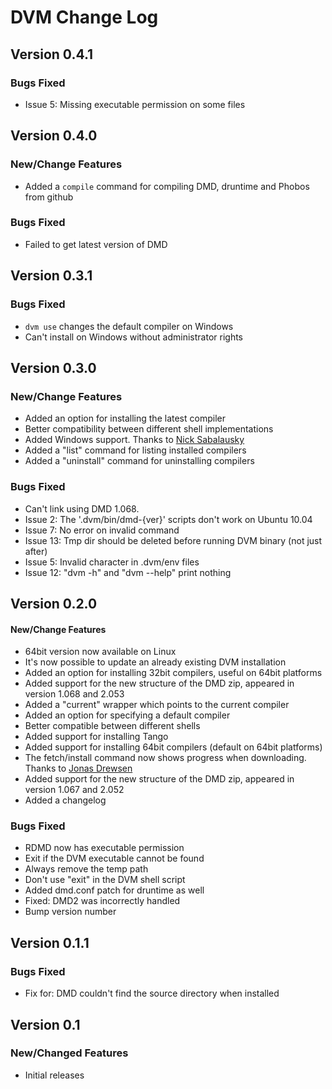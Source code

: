 # DVM Change Log

## Version 0.4.1
### Bugs Fixed
* Issue 5: Missing executable permission on some files

## Version 0.4.0
### New/Change Features
* Added a `compile` command for compiling DMD, druntime and Phobos from github

### Bugs Fixed
* Failed to get latest version of DMD

## Version 0.3.1
### Bugs Fixed
* `dvm use` changes the default compiler on Windows
* Can't install on Windows without administrator rights

## Version 0.3.0
### New/Change Features
* Added an option for installing the latest compiler
* Better compatibility between different shell implementations
* Added Windows support. Thanks to [Nick Sabalausky](https://github.com/Abscissa)
* Added a "list" command for listing installed compilers
* Added a "uninstall" command for uninstalling compilers

### Bugs Fixed
* Can't link using DMD 1.068.
* Issue 2: The '.dvm/bin/dmd-{ver}' scripts don't work on Ubuntu 10.04 
* Issue 7: No error on invalid command
* Issue 13: Tmp dir should be deleted before running DVM binary (not just after)
* Issue 5: Invalid character in .dvm/env files
* Issue 12: "dvm -h" and "dvm --help" print nothing

## Version 0.2.0
#### New/Change Features
* 64bit version now available on Linux
* It's now possible to update an already existing DVM installation
* Added an option for installing 32bit compilers, useful on 64bit platforms
* Added support for the new structure of the DMD zip, appeared in version 1.068 and 2.053
* Added a "current" wrapper which points to the current compiler
* Added an option for specifying a default compiler
* Better compatible between different shells
* Added support for installing Tango
* Added support for installing 64bit compilers (default on 64bit platforms)
* The fetch/install command now shows progress when downloading. Thanks to [Jonas Drewsen](https://github.com/jcd)
* Added support for the new structure of the DMD zip, appeared in version 1.067 and 2.052
* Added a changelog

### Bugs Fixed
* RDMD now has executable permission
* Exit if the DVM executable cannot be found
* Always remove the temp path
* Don't use "exit" in the DVM shell script
* Added dmd.conf patch for druntime as well
* Fixed: DMD2 was incorrectly handled
* Bump version number

## Version 0.1.1
### Bugs Fixed
* Fix for: DMD couldn't find the source directory when installed

## Version 0.1
### New/Changed Features
* Initial releases